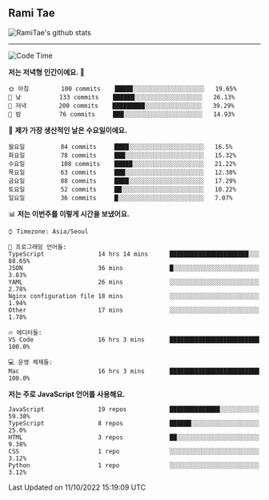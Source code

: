 ## Rami Tae

![RamiTae's github stats](https://github-readme-stats.vercel.app/api?username=RamiTae&show_icons=true&theme=tokyonight)

---
<!--START_SECTION:waka-->
![Code Time](http://img.shields.io/badge/Code%20Time-433%20hrs%202%20mins-blue)

**저는 저녁형 인간이에요. 🦉** 

```text
🌞 아침         100 commits    █████░░░░░░░░░░░░░░░░░░░░   19.65% 
🌆 낮　         133 commits    ██████░░░░░░░░░░░░░░░░░░░   26.13% 
🌃 저녁         200 commits    █████████░░░░░░░░░░░░░░░░   39.29% 
🌙 밤　         76 commits     ███░░░░░░░░░░░░░░░░░░░░░░   14.93%

```
📅 **제가 가장 생산적인 날은 수요일이에요.** 

```text
월요일          84 commits     ████░░░░░░░░░░░░░░░░░░░░░   16.5% 
화요일          78 commits     ███░░░░░░░░░░░░░░░░░░░░░░   15.32% 
수요일          108 commits    █████░░░░░░░░░░░░░░░░░░░░   21.22% 
목요일          63 commits     ███░░░░░░░░░░░░░░░░░░░░░░   12.38% 
금요일          88 commits     ████░░░░░░░░░░░░░░░░░░░░░   17.29% 
토요일          52 commits     ██░░░░░░░░░░░░░░░░░░░░░░░   10.22% 
일요일          36 commits     █░░░░░░░░░░░░░░░░░░░░░░░░   7.07%

```


📊 **저는 이번주를 이렇게 시간을 보냈어요.** 

```text
⌚︎ Timezone: Asia/Seoul

💬 프로그래밍 언어들: 
TypeScript               14 hrs 14 mins      ██████████████████████░░░   88.65% 
JSON                     36 mins             █░░░░░░░░░░░░░░░░░░░░░░░░   3.83% 
YAML                     26 mins             ░░░░░░░░░░░░░░░░░░░░░░░░░   2.78% 
Nginx configuration file 18 mins             ░░░░░░░░░░░░░░░░░░░░░░░░░   1.94% 
Other                    17 mins             ░░░░░░░░░░░░░░░░░░░░░░░░░   1.78%

🔥 에디터들: 
VS Code                  16 hrs 3 mins       █████████████████████████   100.0%

💻 운영 체제들: 
Mac                      16 hrs 3 mins       █████████████████████████   100.0%

```

**저는 주로 JavaScript 언어를 사용해요.** 

```text
JavaScript               19 repos            ██████████████░░░░░░░░░░░   59.38% 
TypeScript               8 repos             ██████░░░░░░░░░░░░░░░░░░░   25.0% 
HTML                     3 repos             ██░░░░░░░░░░░░░░░░░░░░░░░   9.38% 
CSS                      1 repo              ░░░░░░░░░░░░░░░░░░░░░░░░░   3.12% 
Python                   1 repo              ░░░░░░░░░░░░░░░░░░░░░░░░░   3.12%

```



 Last Updated on 11/10/2022 15:19:09 UTC
<!--END_SECTION:waka-->
